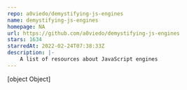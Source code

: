 ```yaml
---
repo: a0viedo/demystifying-js-engines
name: demystifying-js-engines
homepage: NA
url: https://github.com/a0viedo/demystifying-js-engines
stars: 1634
starredAt: 2022-02-24T07:38:33Z
description: |-
    A list of resources about JavaScript engines
---
```


[object Object]
